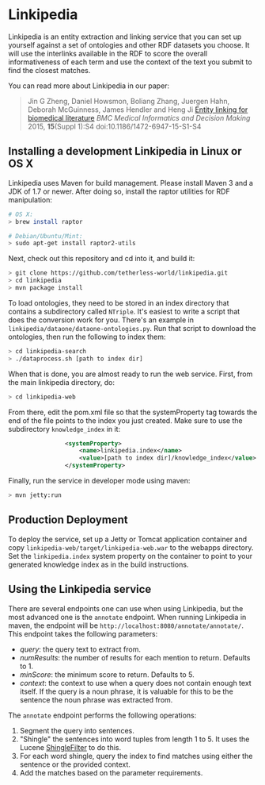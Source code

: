 # Linkipedia

Linkipedia is an entity extraction and linking service that you can set up yourself against a set of ontologies and other RDF datasets you choose.
It will use the interlinks available in the RDF to score the overall informativeness of each term and use the context of the text you submit to find the closest matches.

You can read more about Linkipedia in our paper:

> Jin G Zheng, Daniel Howsmon, Boliang Zhang, Juergen Hahn, Deborah McGuinness, James Hendler and Heng Ji [Entity linking for biomedical literature](http://www.biomedcentral.com/1472-6947/15/S1/S4/) _BMC Medical Informatics and Decision Making_ 2015, **15**(Suppl 1):S4  doi:10.1186/1472-6947-15-S1-S4

## Installing a development Linkipedia in Linux or OS X

Linkipedia uses Maven for build management. Please install Maven 3 and a JDK of 1.7 or newer.
After doing so, install the raptor utilities for RDF manipulation:

```bash
# OS X:
> brew install raptor

# Debian/Ubuntu/Mint:
> sudo apt-get install raptor2-utils
```

Next, check out this repository and cd into it, and build it:

```bash
> git clone https://github.com/tetherless-world/linkipedia.git
> cd linkipedia
> mvn package install
```

To load ontologies, they need to be stored in an index directory that contains a subdirectory called `NTriple`.
It's easiest to write a script that does the conversion work for you.
There's an example in `linkipedia/dataone/dataone-ontologies.py`.
Run that script to download the ontologies, then run the following to index them:

```bash
> cd linkipedia-search
> ./dataprocess.sh [path to index dir]
```

When that is done, you are almost ready to run the web service. First, from the main linkipedia directory, do:

```bash
> cd linkipedia-web
```

From there, edit the pom.xml file so that the systemProperty tag towards the end of the file points to the index you just created.
Make sure to use the subdirectory `knowledge_index` in it:

```xml
                <systemProperty>
                    <name>linkipedia.index</name>
                    <value>[path to index dir]/knowledge_index</value>
                </systemProperty>
```

Finally, run the service in developer mode using maven:

```bash
> mvn jetty:run
```

## Production Deployment

To deploy the service, set up a Jetty or Tomcat application container and copy `linkipedia-web/target/linkipedia-web.war` to the webapps directory.
Set the `linkipedia.index` system property on the container to point to your generated knowledge index as in the build instructions.

## Using the Linkipedia service

There are several endpoints one can use when using Linkipedia, but the most advanced one is the `annotate` endpoint.
When running Linkipedia in maven, the endpoint will be `http://localhost:8080/annotate/annotate/`.
This endpoint takes the following parameters:

* _query_: the query text to extract from.
* _numResults_: the number of results for each mention to return. Defaults to 1.
* _minScore_: the minimum score to return. Defaults to 5.
* _context_: the context to use when a query does not contain enough text itself. If the query is a noun phrase, it is valuable for this to be the sentence the noun phrase was extracted from.

The `annotate` endpoint performs the following operations:

1. Segment the query into sentences.
2. "Shingle" the sentences into word tuples from length 1 to 5. It uses the Lucene [ShingleFilter](https://lucene.apache.org/core/4_3_0/analyzers-common/org/apache/lucene/analysis/shingle/ShingleFilter.html) to do this.
3. For each word shingle, query the index to find matches using either the sentence or the provided context.
4. Add the matches based on the parameter requirements.
